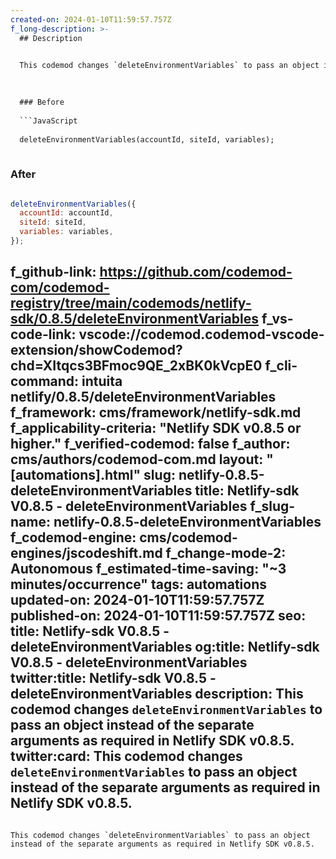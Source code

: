 ```yaml
---
created-on: 2024-01-10T11:59:57.757Z
f_long-description: >-
  ## Description
  

  This codemod changes `deleteEnvironmentVariables` to pass an object instead of the separate arguments as required in Netlify SDK v0.8.5.
  

  
  ### Before
  
  ```JavaScript
  
  deleteEnvironmentVariables(accountId, siteId, variables);
  
  ```
  
  ### After
  
  ```JavaScript
  
  deleteEnvironmentVariables({
  	accountId: accountId,
  	siteId: siteId,
  	variables: variables,
  });
  
  ```
f_github-link: https://github.com/codemod-com/codemod-registry/tree/main/codemods/netlify-sdk/0.8.5/deleteEnvironmentVariables
f_vs-code-link: vscode://codemod.codemod-vscode-extension/showCodemod?chd=XItqcs3BFmoc9QE_2xBK0kVcpE0
f_cli-command: intuita netlify/0.8.5/deleteEnvironmentVariables
f_framework: cms/framework/netlify-sdk.md
f_applicability-criteria: "Netlify SDK v0.8.5 or higher."
f_verified-codemod: false
f_author: cms/authors/codemod-com.md
layout: "[automations].html"
slug: netlify-0.8.5-deleteEnvironmentVariables
title: Netlify-sdk V0.8.5 - deleteEnvironmentVariables
f_slug-name: netlify-0.8.5-deleteEnvironmentVariables
f_codemod-engine: cms/codemod-engines/jscodeshift.md
f_change-mode-2: Autonomous
f_estimated-time-saving: "~3 minutes/occurrence"
tags: automations
updated-on: 2024-01-10T11:59:57.757Z
published-on: 2024-01-10T11:59:57.757Z
seo:
  title: Netlify-sdk V0.8.5 - deleteEnvironmentVariables
  og:title: Netlify-sdk V0.8.5 - deleteEnvironmentVariables
  twitter:title: Netlify-sdk V0.8.5 - deleteEnvironmentVariables
  description: This codemod changes `deleteEnvironmentVariables` to pass an object instead of the separate arguments as required in Netlify SDK v0.8.5.
  twitter:card: This codemod changes `deleteEnvironmentVariables` to pass an object instead of the separate arguments as required in Netlify SDK v0.8.5.
---
```

This codemod changes `deleteEnvironmentVariables` to pass an object instead of the separate arguments as required in Netlify SDK v0.8.5.
